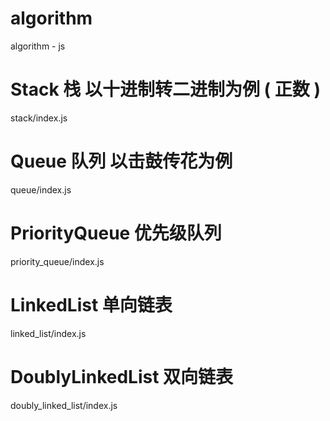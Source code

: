 # algorithm
algorithm - js

# Stack 栈 以十进制转二进制为例 ( 正数 )
stack/index.js

# Queue 队列 以击鼓传花为例
queue/index.js

# PriorityQueue 优先级队列
priority_queue/index.js

# LinkedList 单向链表
linked_list/index.js

# DoublyLinkedList 双向链表
doubly_linked_list/index.js